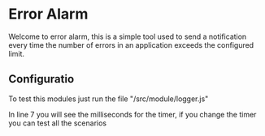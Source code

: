# Error Alarm

Welcome to error alarm, this is a simple tool used to send a notification every time the number of errors in an application exceeds the configured limit.

## Configuratio

To test this modules just run the file "/src/module/logger.js"

In line 7 you will see the milliseconds for the timer, if you change the timer you can test all the scenarios

